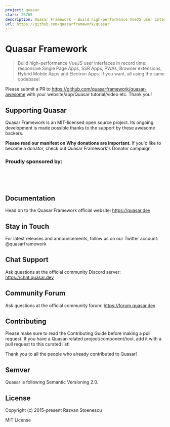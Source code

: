 ```yaml
---
project: quasar
stars: 26765
description: Quasar Framework - Build high-performance VueJS user interfaces in record time
url: https://github.com/quasarframework/quasar
---
```


Quasar Framework
================

> Build high-performance VueJS user interfaces in record time: responsive Single Page Apps, SSR Apps, PWAs, Browser extensions, Hybrid Mobile Apps and Electron Apps. If you want, all using the same codebase!

Please submit a PR to https://github.com/quasarframework/quasar-awesome with your website/app/Quasar tutorial/video etc. Thank you!

Supporting Quasar
-----------------

Quasar Framework is an MIT-licensed open source project. Its ongoing development is made possible thanks to the support by these awesome backers.

**Please read our manifest on Why donations are important**. If you'd like to become a donator, check out Quasar Framework's Donator campaign.

### Proudly sponsored by:

 

 

Documentation
-------------

Head on to the Quasar Framework official website: https://quasar.dev

Stay in Touch
-------------

For latest releases and announcements, follow us on our Twitter account: @quasarframework

Chat Support
------------

Ask questions at the official community Discord server: https://chat.quasar.dev

Community Forum
---------------

Ask questions at the official community forum: https://forum.quasar.dev

Contributing
------------

Please make sure to read the Contributing Guide before making a pull request. If you have a Quasar-related project/component/tool, add it with a pull request to this curated list!

Thank you to all the people who already contributed to Quasar!

Semver
------

Quasar is following Semantic Versioning 2.0.

License
-------

Copyright (c) 2015-present Razvan Stoenescu

MIT License
